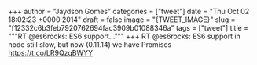 
+++
author = "Jaydson Gomes"
categories = ["tweet"]
date = "Thu Oct 02 18:02:23 +0000 2014"
draft = false
image = "{TWEET_IMAGE}"
slug = "f12332c6b3feb7920762694fac3909b01088346a"
tags = ["tweet"]
title = """RT @es6rocks: ES6 support..."""
+++
RT @es6rocks: ES6 support in node still slow, but now (0.11.14) we have Promises https://t.co/LR9QzqBWYY
